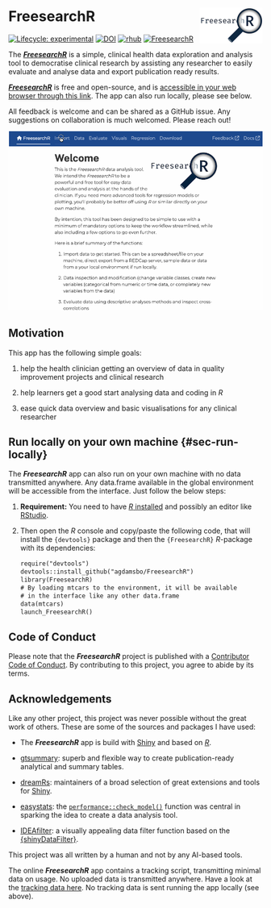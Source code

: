 # FreesearchR <a href="https://agdamsbo.github.io/FreesearchR/"><img src="man/figures/logo.png" align="right" height="70" alt="FreesearchR website" /></a>

<!-- badges: start -->
[![Lifecycle: experimental](https://img.shields.io/badge/lifecycle-experimental-orange.svg)](https://lifecycle.r-lib.org/articles/stages.html#experimental)
[![DOI](https://zenodo.org/badge/DOI/10.5281/zenodo.14527429.svg)](https://doi.org/10.5281/zenodo.14527429) 
[![rhub](https://github.com/agdamsbo/FreesearchR/actions/workflows/rhub.yaml/badge.svg)](https://github.com/agdamsbo/FreesearchR/actions/workflows/rhub.yaml)
[![FreesearchR](https://img.shields.io/badge/Shiny-shinyapps.io-blue?style=flat&labelColor=white&logo=RStudio&logoColor=blue)](https://agdamsbo.shinyapps.io/FreesearchR/)
<!-- badges: end -->

The [***FreesearchR***](https://app.freesearchr.org) is a simple, clinical health data exploration and analysis tool to democratise clinical research by assisting any researcher to easily evaluate and analyse data and export publication ready results.

[***FreesearchR***](https://app.freesearchr.org) is free and open-source, and is [accessible in your web browser through this link](https://app.freesearchr.org). The app can also run locally, please see below.

All feedback is welcome and can be shared as a GitHub issue. Any suggestions on collaboration is much welcomed. Please reach out!

![FreesearchR demo](./man/figures/demo.gif)

## Motivation

This app has the following simple goals:

1.   help the health clinician getting an overview of data in quality improvement projects and clinical research

1.   help learners get a good start analysing data and coding in *R*

1.   ease quick data overview and basic visualisations for any clinical researcher

## Run locally on your own machine {#sec-run-locally}

The ***FreesearchR*** app can also run on your own machine with no data transmitted anywhere. Any data.frame available in the global environment will be accessible from the interface. Just follow the below steps:

1.   **Requirement:** You need to have [*R* installed](https://www.r-project.org/) and possibly an editor like [RStudio](https://posit.co/download/rstudio-desktop/). 

1.   Then open the *R* console and copy/paste the following code, that will install the `{devtools}` package and then the `{FreesearchR}` *R*-package with its dependencies:

     ```
     require("devtools")
     devtools::install_github("agdamsbo/FreesearchR")
     library(FreesearchR)
     # By loading mtcars to the environment, it will be available 
     # in the interface like any other data.frame
     data(mtcars) 
     launch_FreesearchR()
     ```

## Code of Conduct

Please note that the ***FreesearchR*** project is published with a [Contributor Code of Conduct](https://contributor-covenant.org/version/2/1/CODE_OF_CONDUCT.html). By contributing to this project, you agree to abide by its terms.

## Acknowledgements

Like any other project, this project was never possible without the great work of others. These are some of the sources and packages I have used:

-   The ***FreesearchR*** app is build with [Shiny](https://shiny.posit.co/) and based on [*R*](https://www.r-project.org/).

-   [gtsummary](https://www.danieldsjoberg.com/gtsummary/): superb and flexible way to create publication-ready analytical and summary tables.

-   [dreamRs](https://github.com/dreamRs): maintainers of a broad selection of great extensions and tools for [Shiny](https://shiny.posit.co/).

-   [easystats](https://easystats.github.io/easystats/): the [`performance::check_model()`](https://easystats.github.io/performance/articles/check_model.html) function was central in sparking the idea to create a data analysis tool.

-   [IDEAfilter](https://biogen-inc.github.io/IDEAFilter/): a visually appealing data filter function based on the [{shinyDataFilter}](https://github.com/dgkf/shinyDataFilter).

This project was all written by a human and not by any AI-based tools.

The online ***FreesearchR*** app contains a tracking script, transmitting minimal data on usage. No uploaded data is transmitted anywhere. Have a look at the [tracking data here](https://analytics.gdamsbo.dk/share/2i4BNpMcDMB9lJvF/agdamsbo.shinyapps.io). No tracking data is sent running the app locally (see above).

